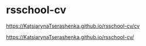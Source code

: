 # rsschool-cv
https://KatsiarynaTserashenka.github.io/rsschool-cv/cv  

https://KatsiarynaTserashenka.github.io/rsschool-cv/
